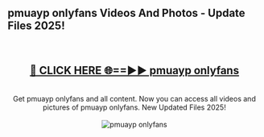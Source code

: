 <h2>pmuayp onlyfans Videos And Photos - Update Files 2025!</h2>
<br>
<div align="center">
<h2><a href="https://linkcuts.com/hfmhzwbr" rel="nofollow">🔴 CLICK HERE 🌐==►► pmuayp onlyfans</a></h2>
<br>
Get pmuayp onlyfans and all content. Now you can access all videos and pictures of pmuayp onlyfans. New Updated Files 2025!
<br>
<br>
<a href="https://linkcuts.com/hfmhzwbr" rel="nofollow" data-target="animated-image.originalLink"><img src="https://i.ibb.co.com/WyWwxjT/player-gif2.gif" alt="pmuayp onlyfans" style="max-width: 100%; display: inline-block;" data-target="animated-image.originalImage"></a>
</div>
<br>